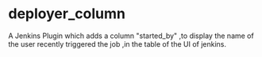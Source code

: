 deployer_column
===============

A Jenkins Plugin which adds a column "started_by" ,to display the name of the user recently triggered the job ,in the table of the UI of jenkins.
